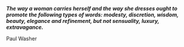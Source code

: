 _**The way a woman carries herself and the way she dresses ought to promote the following types of words: modesty, discretion, wisdom, beauty, elegance and refinement, but not sensuality, luxury, extravagance.**_

Paul Washer